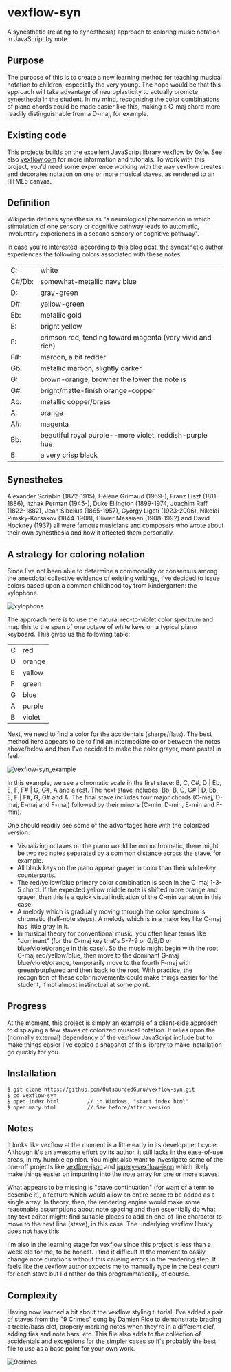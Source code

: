 # vexflow-syn
A synesthetic (relating to synesthesia) approach to coloring music notation in JavaScript by note.

## Purpose
The purpose of this is to create a new learning method for teaching musical notation to children, especially the very young. The hope would be that this approach will take advantage of neuroplasticity to actually promote synesthesia in the student. In my mind, recognizing the color combinations of piano chords could be made easier like this, making a C-maj chord more readily distinguishable from a D-maj, for example.

## Existing code

This projects builds on the excellent JavaScript library [vexflow](https://github.com/0xfe/vexflow) by 0xfe. See also [vexflow.com](http://www.vexflow.com) for more information and tutorials. To work with this project, you'd need some experience working with the way vexflow creates and decorates notation on one or more musical staves, as rendered to an HTML5 canvas.

## Definition

Wikipedia defines synesthesia as "a neurological phenomenon in which stimulation of one sensory or cognitive pathway leads to automatic, involuntary experiences in a second sensory or cognitive pathway".

In case you're interested, according to [this blog post](http://synspectrum.com/synesthesia.html), the synesthetic author experiences the following colors associated with these notes:

<table>
<tr><td>C:</td><td>white</td></tr>
<tr><td>C#/Db:</td><td>somewhat-metallic navy blue</td></tr>
<tr><td>D:</td><td>gray-green</td></tr>
<tr><td>D#:</td><td>yellow-green</td></tr>
<tr><td>Eb:</td><td>metallic gold</td></tr>
<tr><td>E:</td><td>bright yellow</td></tr>
<tr><td>F:</td><td>crimson red, tending toward magenta (very vivid and rich)</td></tr>
<tr><td>F#:</td><td>maroon, a bit redder</td></tr>
<tr><td>Gb:</td><td>metallic maroon, slightly darker</td></tr>
<tr><td>G:</td><td>brown-orange, browner the lower the note is</td></tr>
<tr><td>G#:</td><td>bright/matte-finish orange-copper</td></tr>
<tr><td>Ab:</td><td>metallic copper/brass</td></tr>
<tr><td>A:</td><td>orange</td></tr>
<tr><td>A#:</td><td>magenta</td></tr>
<tr><td>Bb:</td><td>beautiful royal purple--more violet, reddish-purple hue</td></tr>
<tr><td>B:</td><td>a very crisp black</td></tr>
</table>

## Synesthetes
Alexander Scriabin (1872-1915), Hélène Grimaud (1969-), Franz Liszt (1811-1886), Itzhak Perman (1945-), Duke Ellington (1899-1974, Joachim Raff (1822-1882), Jean Sibelius (1865-1957), György Ligeti (1923-2006), Nikolai Rimsky-Korsakov (1844-1908), Olivier Messiaen (1908-1992) and David Hockney (1937) all were famous musicians and composers who wrote about their own synesthesia and how it affected them personally.

## A strategy for coloring notation
Since I've not been able to determine a commonality or consensus among the anecdotal collective evidence of existing writings, I've decided to issue colors based upon a common childhood toy from kindergarten:  the xylophone. 

![xylophone](https://cloud.githubusercontent.com/assets/15971213/25959487/95def22e-3628-11e7-9a7e-022278aeb1a8.jpg)

The approach here is to use the natural red-to-violet color spectrum and map this to the span of one octave of white keys on a typical piano keyboard. This gives us the following table:

<table>
<tr><td>C</td><td>red</td></tr>
<tr><td>D</td><td>orange</td></tr>
<tr><td>E</td><td>yellow</td></tr>
<tr><td>F</td><td>green</td></tr>
<tr><td>G</td><td>blue</td></tr>
<tr><td>A</td><td>purple</td></tr>
<tr><td>B</td><td>violet</td></tr>
</table>

Next, we need to find a color for the accidentals (sharps/flats). The best method here appears to be to find an intermediate color between the notes above/below and then I've decided to make the color grayer, more pastel in feel.

![vexflow-syn_example](https://cloud.githubusercontent.com/assets/15971213/26010325/53a45d2a-3701-11e7-9f94-b14363448406.png)

In this example, we see a chromatic scale in the first stave: B, C, C#, D | Eb, E, F, F# | G, G#, A and a rest.  The next stave includes: Bb, B, C, C# | D, Eb, E, F | F#, G, G# and A.  The final stave includes four major chords (C-maj, D-maj, E-maj and F-maj) followed by their minors (C-min, D-min, E-min and F-min).

One should readily see some of the advantages here with the colorized version:
* Visualizing octaves on the piano would be monochromatic, there might be two red notes separated by a common distance across the stave, for example.
* All black keys on the piano appear grayer in color than their white-key counterparts.
* The red/yellow/blue primary color combination is seen in the C-maj 1-3-5 chord.  If the expected yellow middle note is shifted more orange and grayer, then this is a quick visual indication of the C-min variation in this case.
* A melody which is gradually moving through the color spectrum is chromatic (half-note steps).  A melody which is in a major key like C-maj has little gray in it. 
* In musical theory for conventional music, you often hear terms like "dominant" (for the C-maj key that's 5-7-9 or G/B/D or blue/violet/orange in this case).  So the music might begin with the root C-maj red/yellow/blue, then move to the dominant G-maj blue/violet/orange, temporarily move to the fourth F-maj with green/purple/red and then back to the root. With practice, the recognition of these color movements could make things easier for the student, if not almost instinctual at some point.

## Progress
At the moment, this project is simply an example of a client-side approach to displaying a few staves of colorized musical notation.  It relies upon the (normally external) dependency of the vexflow JavaScript include but to make things easier I've copied a snapshot of this library to make installation go quickly for you.

## Installation
```
$ git clone https://github.com/OutsourcedGuru/vexflow-syn.git
$ cd vexflow-syn
$ open index.html         // in Windows, "start index.html"
$ open mary.html          // See before/after version
```

## Notes
It looks like vexflow at the moment is a little early in its development cycle. Although it's an awesome effort by its author, it still lacks in the ease-of-use areas, in my humble opinion.  You might also want to investigate some of the one-off projects like [vexflow-json](https://github.com/rubiety/vexflow-json) and [jquery-vexflow-json](https://github.com/rubiety/jquery-vexflow-json) which likely make things easier on importing into the note array for one or more staves.

What appears to be missing is "stave continuation" (for want of a term to describe it), a feature which would allow an entire score to be added as a single array.  In theory, then, the rendering engine would make some reasonable assumptions about note spacing and then essentially do what any text editor might: find suitable places to add an end-of-line character to move to the next line (stave), in this case.  The underlying vexflow library does not have this.

I'm also in the learning stage for vexflow since this project is less than a week old for me, to be honest.  I find it difficult at the moment to easily change note durations without this causing errors in the rendering step.  It feels like the vexflow author expects me to manually type in the beat count for each stave but I'd rather do this programmatically, of course.

## Complexity
Having now learned a bit about the vexflow styling tutorial, I've added a pair of staves from the "9 Crimes" song by Damien Rice to demonstrate bracing a treble/bass clef, properly marking notes when they're in a different clef, adding ties and note bars, etc. This file also adds to the collection of accidentals and exceptions for the simpler cases so it's probably the best file to use as a base point for your own work.

![9crimes](https://cloud.githubusercontent.com/assets/15971213/26123137/aeb46f86-3a2e-11e7-943f-212bd36f2ac1.png)
